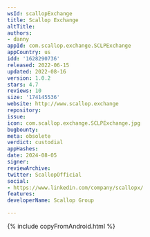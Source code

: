 ```yaml
---
wsId: scallopExchange
title: Scallop Exchange
altTitle: 
authors:
- danny
appId: com.scallop.exchange.SCLPExchange
appCountry: us
idd: '1628290736'
released: 2022-06-15
updated: 2022-08-16
version: 1.0.2
stars: 4.7
reviews: 10
size: '174145536'
website: http://www.scallop.exchange
repository: 
issue: 
icon: com.scallop.exchange.SCLPExchange.jpg
bugbounty: 
meta: obsolete
verdict: custodial
appHashes: 
date: 2024-08-05
signer: 
reviewArchive: 
twitter: ScallopOfficial
social:
- https://www.linkedin.com/company/scallopx/
features: 
developerName: Scallop Group

---
```


{% include copyFromAndroid.html %}
